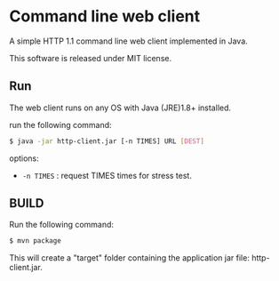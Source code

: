 # Command line web client

A simple HTTP 1.1 command line web client implemented in Java.

This software is released under MIT license.


## Run

The web client runs on any OS with Java (JRE)1.8+ installed.

run the following command:

```bash
$ java -jar http-client.jar [-n TIMES] URL [DEST]
```

options:
- `-n TIMES` : request TIMES times for stress test.

## BUILD

Run the following command:

```bash
$ mvn package
```

This will create a "target" folder containing the application jar file:
http-client.jar.
